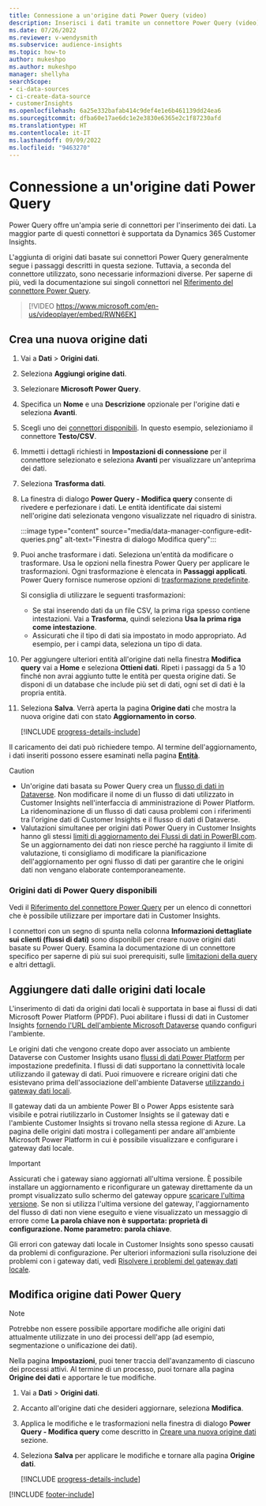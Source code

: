 ```yaml
---
title: Connessione a un'origine dati Power Query (video)
description: Inserisci i dati tramite un connettore Power Query (video).
ms.date: 07/26/2022
ms.reviewer: v-wendysmith
ms.subservice: audience-insights
ms.topic: how-to
author: mukeshpo
ms.author: mukeshpo
manager: shellyha
searchScope:
- ci-data-sources
- ci-create-data-source
- customerInsights
ms.openlocfilehash: 6a25e332bafab414c9def4e1e6b461139dd24ea6
ms.sourcegitcommit: dfba60e17ae6dc1e2e3830e6365e2c1f87230afd
ms.translationtype: HT
ms.contentlocale: it-IT
ms.lasthandoff: 09/09/2022
ms.locfileid: "9463270"
---
```

# <a name="connect-to-a-power-query-data-source"></a>Connessione a un'origine dati Power Query

Power Query offre un'ampia serie di connettori per l'inserimento dei dati. La maggior parte di questi connettori è supportata da Dynamics 365 Customer Insights.

L'aggiunta di origini dati basate sui connettori Power Query generalmente segue i passaggi descritti in questa sezione. Tuttavia, a seconda del connettore utilizzato, sono necessarie informazioni diverse. Per saperne di più, vedi la documentazione sui singoli connettori nel [Riferimento del connettore Power Query](/power-query/connectors/).

> [!VIDEO https://www.microsoft.com/en-us/videoplayer/embed/RWN6EK]

## <a name="create-a-new-data-source"></a>Crea una nuova origine dati

1. Vai a **Dati** > **Origini dati**.

1. Seleziona **Aggiungi origine dati**.

1. Selezionare **Microsoft Power Query**.

1. Specifica un **Nome** e una **Descrizione** opzionale per l'origine dati e seleziona **Avanti**.

1. Scegli uno dei [connettori disponibili](#available-power-query-data-sources). In questo esempio, selezioniamo il connettore **Testo/CSV**.

1. Immetti i dettagli richiesti in **Impostazioni di connessione** per il connettore selezionato e seleziona **Avanti** per visualizzare un'anteprima dei dati.

1. Seleziona **Trasforma dati**.

1. La finestra di dialogo **Power Query - Modifica query** consente di rivedere e perfezionare i dati. Le entità identificate dai sistemi nell'origine dati selezionata vengono visualizzate nel riquadro di sinistra.

   :::image type="content" source="media/data-manager-configure-edit-queries.png" alt-text="Finestra di dialogo Modifica query":::

1. Puoi anche trasformare i dati. Seleziona un'entità da modificare o trasformare. Usa le opzioni nella finestra Power Query per applicare le trasformazioni. Ogni trasformazione è elencata in **Passaggi applicati**. Power Query fornisce numerose opzioni di [trasformazione predefinite](/power-query/power-query-what-is-power-query#transformations).

   Si consiglia di utilizzare le seguenti trasformazioni:

   - Se stai inserendo dati da un file CSV, la prima riga spesso contiene intestazioni. Vai a **Trasforma**, quindi seleziona **Usa la prima riga come intestazione**.
   - Assicurati che il tipo di dati sia impostato in modo appropriato. Ad esempio, per i campi data, seleziona un tipo di data.

1. Per aggiungere ulteriori entità all'origine dati nella finestra **Modifica query** vai a **Home** e seleziona **Ottieni dati**. Ripeti i passaggi da 5 a 10 finché non avrai aggiunto tutte le entità per questa origine dati. Se disponi di un database che include più set di dati, ogni set di dati è la propria entità.

1. Seleziona **Salva**. Verrà aperta la pagina **Origine dati** che mostra la nuova origine dati con stato **Aggiornamento in corso**.

   [!INCLUDE [progress-details-include](includes/progress-details-pane.md)]

Il caricamento dei dati può richiedere tempo. Al termine dell'aggiornamento, i dati inseriti possono essere esaminati nella pagina [**Entità**](entities.md).

> [!CAUTION]
>
> - Un'origine dati basata su Power Query crea un [flusso di dati in Dataverse](/power-query/dataflows/overview-dataflows-across-power-platform-dynamics-365). Non modificare il nome di un flusso di dati utilizzato in Customer Insights nell'interfaccia di amministrazione di Power Platform. La ridenominazione di un flusso di dati causa problemi con i riferimenti tra l'origine dati di Customer Insights e il flusso di dati di Dataverse.
> - Valutazioni simultanee per origini dati Power Query in Customer Insights hanno gli stessi [limiti di aggiornamento dei Flussi di dati in PowerBI.com](/power-query/power-query-online-limits#refresh-limits). Se un aggiornamento dei dati non riesce perché ha raggiunto il limite di valutazione, ti consigliamo di modificare la pianificazione dell'aggiornamento per ogni flusso di dati per garantire che le origini dati non vengano elaborate contemporaneamente.

### <a name="available-power-query-data-sources"></a>Origini dati di Power Query disponibili

Vedi il [Riferimento del connettore Power Query](/power-query/connectors/) per un elenco di connettori che è possibile utilizzare per importare dati in Customer Insights.

I connettori con un segno di spunta nella colonna **Informazioni dettagliate sui clienti (flussi di dati)** sono disponibili per creare nuove origini dati basate su Power Query. Esamina la documentazione di un connettore specifico per saperne di più sui suoi prerequisiti, sulle [limitazioni della query](/power-query/power-query-online-limits) e altri dettagli.

## <a name="add-data-from-on-premises-data-sources"></a>Aggiungere dati dalle origini dati locale

L'inserimento di dati da origini dati locali è supportata in base ai flussi di dati Microsoft Power Platform (PPDF). Puoi abilitare i flussi di dati in Customer Insights [fornendo l'URL dell'ambiente Microsoft Dataverse](create-environment.md) quando configuri l'ambiente.

Le origini dati che vengono create dopo aver associato un ambiente Dataverse con Customer Insights usano [flussi di dati Power Platform](/power-query/dataflows/overview-dataflows-across-power-platform-dynamics-365) per impostazione predefinita. I flussi di dati supportano la connettività locale utilizzando il gateway di dati. Puoi rimuovere e ricreare origini dati che esistevano prima dell'associazione dell'ambiente Dataverse [utilizzando i gateway dati locali](/data-integration/gateway/service-gateway-app).

Il gateway dati da un ambiente Power BI o Power Apps esistente sarà visibile e potrai riutilizzarlo in Customer Insights se il gateway dati e l'ambiente Customer Insights si trovano nella stessa regione di Azure. La pagina delle origini dati mostra i collegamenti per andare all'ambiente Microsoft Power Platform in cui è possibile visualizzare e configurare i gateway dati locale.

> [!IMPORTANT]
> Assicurati che i gateway siano aggiornati all'ultima versione. È possibile installare un aggiornamento e riconfigurare un gateway direttamente da un prompt visualizzato sullo schermo del gateway oppure [scaricare l'ultima versione](https://powerapps.microsoft.com/downloads/). Se non si utilizza l'ultima versione del gateway, l'aggiornamento del flusso di dati non viene eseguito e viene visualizzato un messaggio di errore come **La parola chiave non è supportata: proprietà di configurazione. Nome parametro: parola chiave**.
>
> Gli errori con gateway dati locale in Customer Insights sono spesso causati da problemi di configurazione. Per ulteriori informazioni sulla risoluzione dei problemi con i gateway dati, vedi [Risolvere i problemi del gateway dati locale](/data-integration/gateway/service-gateway-tshoot).

## <a name="edit-power-query-data-sources"></a>Modifica origine dati Power Query

> [!NOTE]
> Potrebbe non essere possibile apportare modifiche alle origini dati attualmente utilizzate in uno dei processi dell'app (ad esempio, segmentazione o unificazione dei dati).
>
> Nella pagina **Impostazioni**, puoi tener traccia dell'avanzamento di ciascuno dei processi attivi. Al termine di un processo, puoi tornare alla pagina **Origine dei dati** e apportare le tue modifiche.

1. Vai a **Dati** > **Origini dati**.

1. Accanto all'origine dati che desideri aggiornare, seleziona **Modifica**.

1. Applica le modifiche e le trasformazioni nella finestra di dialogo **Power Query - Modifica query** come descritto in [Creare una nuova origine dati](#create-a-new-data-source) sezione.

1. Seleziona **Salva** per applicare le modifiche e tornare alla pagina **Origine dati**.

   [!INCLUDE [progress-details-include](includes/progress-details-pane.md)]

[!INCLUDE [footer-include](includes/footer-banner.md)]
